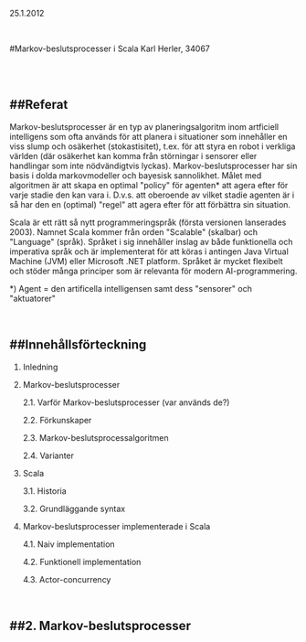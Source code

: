 25.1.2012

<br />

#Markov-beslutsprocesser i Scala
Karl Herler, 34067


<br />&nbsp;

##Referat
---

Markov-beslutsprocesser är en typ av planeringsalgoritm inom artficiell intelligens som ofta används för att planera i situationer som innehåller en viss slump och osäkerhet (stokastisitet), t.ex. för att styra en robot i verkliga världen (där osäkerhet kan komma från störningar i sensorer eller handlingar som inte nödvändigtvis lyckas). Markov-beslutsprocesser har sin basis i dolda markovmodeller och bayesisk sannolikhet. Målet med algoritmen är att skapa en optimal "policy" för agenten* att agera efter för varje stadie den kan vara i. D.v.s. att oberoende av vilket stadie agenten är i så har den en (optimal) "regel" att agera efter för att förbättra sin situation.

Scala är ett rätt så nytt programmeringspråk (första versionen lanserades 2003). Namnet Scala kommer från orden "Scalable" (skalbar) och "Language" (språk). Språket i sig innehåller inslag av både funktionella och imperativa språk och är implementerat för att köras i antingen Java Virtual Machine (JVM) eller Microsoft .NET platform. Språket är mycket flexibelt och stöder många principer som är relevanta för modern AI-programmering.


*) Agent = den artificella intelligensen samt dess "sensorer" och "aktuatorer"

<br />


##Innehållsförteckning
---

1.  Inledning

2.  Markov-beslutsprocesser

	2.1. Varför Markov-beslutsprocesser (var används de?)

	2.2. Förkunskaper

	2.3. Markov-beslutsprocessalgoritmen
	
	2.4. Varianter

3.  Scala

	3.1. Historia

	3.2. Grundläggande syntax


4.  Markov-beslutsprocesser implementerade i Scala

	4.1. Naiv implementation

	4.2. Funktionell implementation

	4.3. Actor-concurrency


<br />

##2. Markov-beslutsprocesser
---

